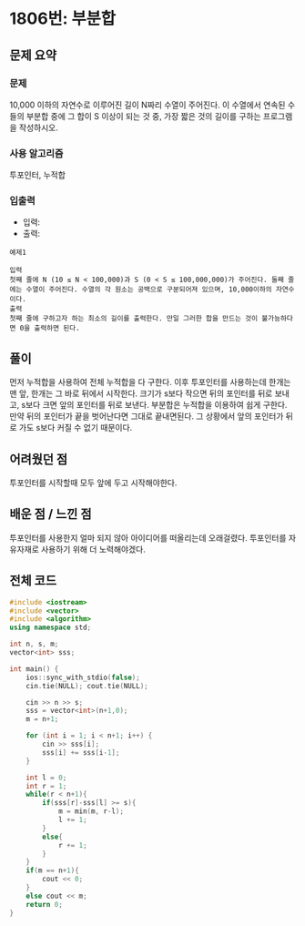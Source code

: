 # 1806번: 부분합

## 문제 요약
### 문제
10,000 이하의 자연수로 이루어진 길이 N짜리 수열이 주어진다. 이 수열에서 연속된 수들의 부분합 중에 그 합이 S 이상이 되는 것 중, 가장 짧은 것의 길이를 구하는 프로그램을 작성하시오.

### 사용 알고리즘
투포인터, 누적합

### 입출력
- 입력: 
- 출력: 
```
예제1

입력
첫째 줄에 N (10 ≤ N < 100,000)과 S (0 < S ≤ 100,000,000)가 주어진다. 둘째 줄에는 수열이 주어진다. 수열의 각 원소는 공백으로 구분되어져 있으며, 10,000이하의 자연수이다.
출력
첫째 줄에 구하고자 하는 최소의 길이를 출력한다. 만일 그러한 합을 만드는 것이 불가능하다면 0을 출력하면 된다.
```
## 풀이
먼저 누적합을 사용하여 전체 누적합을 다 구한다. 이후 투포인터를 사용하는데 한개는 맨 앞, 한개는 그 바로 뒤에서 시작한다. 크기가 s보다 작으면 뒤의 포인터를 뒤로 보내고, s보다 크면 앞의 포인터를 뒤로 보낸다. 부분합은 누적합을 이용하여 쉽게 구한다. 만약 뒤의 포인터가 끝을 벗어난다면 그대로 끝내면된다. 그 상황에서 앞의 포인터가 뒤로 가도 s보다 커질 수 없기 때문이다.

## 어려웠던 점
투포인터를 시작할때 모두 앞에 두고 시작해야한다.

## 배운 점 / 느낀 점
투포인터를 사용한지 얼마 되지 않아 아이디어를 떠올리는데 오래걸렸다. 투포인터를 자유자재로 사용하기 위해 더 노력해야겠다.

## 전체 코드
```cpp
#include <iostream>
#include <vector>
#include <algorithm>
using namespace std;

int n, s, m;
vector<int> sss;

int main() {
    ios::sync_with_stdio(false);
    cin.tie(NULL); cout.tie(NULL);

    cin >> n >> s;
    sss = vector<int>(n+1,0);
    m = n+1;

    for (int i = 1; i < n+1; i++) {
        cin >> sss[i];
        sss[i] += sss[i-1];
    }

    int l = 0;
    int r = 1;
    while(r < n+1){
        if(sss[r]-sss[l] >= s){
            m = min(m, r-l);
            l += 1;
        }
        else{
            r += 1;
        }
    }
    if(m == n+1){
        cout << 0;
    }
    else cout << m;
    return 0;
}
```

